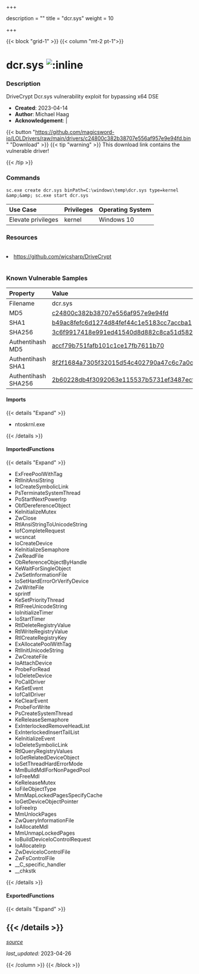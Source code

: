 +++

description = ""
title = "dcr.sys"
weight = 10

+++


{{< block "grid-1" >}}
{{< column "mt-2 pt-1">}}


# dcr.sys ![:inline](/images/twitter_verified.png) 


### Description

DriveCrypt Dcr.sys vulnerability exploit for bypassing x64 DSE

- **Created**: 2023-04-14
- **Author**: Michael Haag
- **Acknowledgement**:  | [](https://twitter.com/)

{{< button "https://github.com/magicsword-io/LOLDrivers/raw/main/drivers/c24800c382b38707e556af957e9e94fd.bin" "Download" >}}
{{< tip "warning" >}}
This download link contains the vulnerable driver!

{{< /tip >}}

### Commands

```
sc.exe create dcr.sys binPath=C:\windows\temp\dcr.sys type=kernel &amp;&amp; sc.exe start dcr.sys
```

| Use Case | Privileges | Operating System | 
|:---- | ---- | ---- |
| Elevate privileges | kernel | Windows 10 |

### Resources
<br>
<li><a href="https://github.com/wjcsharp/DriveCrypt">https://github.com/wjcsharp/DriveCrypt</a></li>
<br>

### Known Vulnerable Samples

| Property           | Value |
|:-------------------|:------|
| Filename           | dcr.sys |
| MD5                | [c24800c382b38707e556af957e9e94fd](https://www.virustotal.com/gui/file/c24800c382b38707e556af957e9e94fd) |
| SHA1               | [b49ac8fefc6d1274d84fef44c1e5183cc7accba1](https://www.virustotal.com/gui/file/b49ac8fefc6d1274d84fef44c1e5183cc7accba1) |
| SHA256             | [3c6f9917418e991ed41540d8d882c8ca51d582a82fd01bff6cdf26591454faf5](https://www.virustotal.com/gui/file/3c6f9917418e991ed41540d8d882c8ca51d582a82fd01bff6cdf26591454faf5) |
| Authentihash MD5   | [accf79b751fafb101c1ce17fb7611b70](https://www.virustotal.com/gui/search/authentihash%253Aaccf79b751fafb101c1ce17fb7611b70) |
| Authentihash SHA1  | [8f2f1684a7305f32015d54c402790a47c6c7a0c9](https://www.virustotal.com/gui/search/authentihash%253A8f2f1684a7305f32015d54c402790a47c6c7a0c9) |
| Authentihash SHA256| [2b60228db4f3092063e115537b5731ef3487ecf55c036e812605c5149071332c](https://www.virustotal.com/gui/search/authentihash%253A2b60228db4f3092063e115537b5731ef3487ecf55c036e812605c5149071332c) |


#### Imports
{{< details "Expand" >}}
* ntoskrnl.exe

{{< /details >}}
#### ImportedFunctions
{{< details "Expand" >}}
* ExFreePoolWithTag
* RtlInitAnsiString
* IoCreateSymbolicLink
* PsTerminateSystemThread
* PoStartNextPowerIrp
* ObfDereferenceObject
* KeInitializeMutex
* ZwClose
* RtlAnsiStringToUnicodeString
* IofCompleteRequest
* wcsncat
* IoCreateDevice
* KeInitializeSemaphore
* ZwReadFile
* ObReferenceObjectByHandle
* KeWaitForSingleObject
* ZwSetInformationFile
* IoSetHardErrorOrVerifyDevice
* ZwWriteFile
* sprintf
* KeSetPriorityThread
* RtlFreeUnicodeString
* IoInitializeTimer
* IoStartTimer
* RtlDeleteRegistryValue
* RtlWriteRegistryValue
* RtlCreateRegistryKey
* ExAllocatePoolWithTag
* RtlInitUnicodeString
* ZwCreateFile
* IoAttachDevice
* ProbeForRead
* IoDeleteDevice
* PoCallDriver
* KeSetEvent
* IofCallDriver
* KeClearEvent
* ProbeForWrite
* PsCreateSystemThread
* KeReleaseSemaphore
* ExInterlockedRemoveHeadList
* ExInterlockedInsertTailList
* KeInitializeEvent
* IoDeleteSymbolicLink
* RtlQueryRegistryValues
* IoGetRelatedDeviceObject
* IoSetThreadHardErrorMode
* MmBuildMdlForNonPagedPool
* IoFreeMdl
* KeReleaseMutex
* IoFileObjectType
* MmMapLockedPagesSpecifyCache
* IoGetDeviceObjectPointer
* IoFreeIrp
* MmUnlockPages
* ZwQueryInformationFile
* IoAllocateMdl
* MmUnmapLockedPages
* IoBuildDeviceIoControlRequest
* IoAllocateIrp
* ZwDeviceIoControlFile
* ZwFsControlFile
* __C_specific_handler
* __chkstk

{{< /details >}}
#### ExportedFunctions
{{< details "Expand" >}}

{{< /details >}}
-----



[*source*](https://github.com/magicsword-io/LOLDrivers/tree/main/yaml/dcr.yaml)

*last_updated:* 2023-04-26








{{< /column >}}
{{< /block >}}
